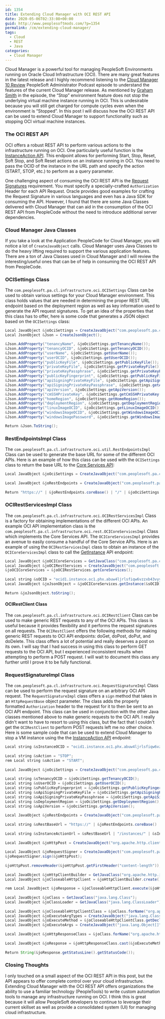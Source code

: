 ```yaml
---
id: 1354
title: Extending Cloud Manager with OCI REST API
date: 2020-05-06T02:33:08+00:00
guid: http://www.peoplesoftmods.com/?p=1354
permalink: /cm/extending-cloud-manager/
tags:
  - Cloud
  - REST
  - Java
categories:
  - Cloud Manager
---
```


Cloud Manager is a powerful tool for managing PeopleSoft Environments running on Oracle Cloud Infrastructure (OCI). There are many great features in the latest release and I highly recommend listening to the [Cloud Manager 10 Review]( https://psadmin.io/2020/01/31/222-cloud-manager-10-review/) PeopleSoft Administrator Podcast episode to understand the features of the current Cloud Manager release. As mentioned by [Graham Smith](https://i-like-trains.blogspot.com/) in the episode, the “Stop” environment feature does not stop the underlying virtual machine instance running in OCI. This is undesirable because you will still get charged for compute cycles even when the environment is “Stopped”. In this post I will discuss how the OCI REST API can be used to extend Cloud Manager to support functionality such as stopping OCI virtual machine instances.

### The OCI REST API

OCI offers a robust REST API to perform various actions to the infrastructure running on OCI. One particularly useful function is the [InstanceAction API](https://docs.cloud.oracle.com/en-us/iaas/api/#/en/iaas/20160918/Instance/InstanceAction). This endpoint allows for performing Start, Stop, Reset, Soft Stop, and Soft Reset actions on an instance running in OCI. You need to pass the OCID of the instance in the URL path and specify the action (START, STOP, etc.) to perform as a query parameter.

  

One challenging aspect of consuming the OCI REST API is the [Request Signatures](https://docs.cloud.oracle.com/en-us/iaas/Content/API/Concepts/signingrequests.htm) requirement. You must specify a specially-crafted `Authorization` Header for each API Request. Oracle provides good examples for crafting the Request Signature in various languages and even has a Java SDK for consuming the API. However, I found that there are some Java Classes delivered with Cloud Manager that can aid in the consumption of the OCI REST API from PeopleCode without the need to introduce additional server dependencies.

### Cloud Manager Java Classes

If you take a look at the Application PeopleCode for Cloud Manager, you will notice a lot of `CreateJavaObject` calls. Cloud Manager uses Java Classes to do the heavy lifting required to support the various application features. There are a ton of Java Classes used in Cloud Manager and I will review the interesting/useful ones that can be of help in consuming the OCI REST API from PeopleCode.

### OCISettings Class

The `com.peoplesoft.pa.cl.infrastructure.oci.OCISettings` Class can be used to obtain various settings for your Cloud Manager environment.  This class holds values that are needed in determining the proper REST URL endpoint based on the deployment region as well as key information used to generate the API request signatures.  To get an idea of the properties that this class has to offer, here is some code that generates a JSON object based on the `OCISettings` class:
```java
Local JavaObject &joOciSettings = CreateJavaObject("com.peoplesoft.pa.cl.infrastructure.oci.OCISettings");
Local JsonObject &Json = CreateJsonObject();

&Json.AddProperty("tenancyName", &joOciSettings.getTenancyName());
&Json.AddProperty("tenancyOCID", &joOciSettings.getTenancyOCID());
&Json.AddProperty("userName", &joOciSettings.getUserName());
&Json.AddProperty("userOCID", &joOciSettings.getUserOCID());
&Json.AddProperty("publicKeyFile", &joOciSettings.getPublicKeyFile());
&Json.AddProperty("privateKeyFile", &joOciSettings.getPrivateKeyFile());
&Json.AddProperty("privateKeyPassphrase", &joOciSettings.getPrivateKeyPassphrase());
&Json.AddProperty("publicKeyFingerprint", &joOciSettings.getPublicKeyFingerprint());
&Json.AddProperty("apiSigningPrivateKeyFile", &joOciSettings.getApiSigningPrivateKeyFile());
&Json.AddProperty("apiSigningPrivateKeyPassphrase", &joOciSettings.getApiSigningPrivateKeyPassphrase());
&Json.AddProperty("apiVersion", &joOciSettings.getApiVersion());
&Json.AddProperty("cmSSHPrivateKey", &joOciSettings.getCmSSHPrivateKey());
&Json.AddProperty("homeRegion", &joOciSettings.getHomeRegion());
&Json.AddProperty("deploymentRegion", &joOciSettings.getDeploymentRegion());
&Json.AddProperty("linuxImageOCID", &joOciSettings.getLinuxImageOCID());
&Json.AddProperty("windowsImageOCID", &joOciSettings.getWindowsImageOCID());
&Json.AddProperty("windowsImagePassword", &joOciSettings.getWindowsImagePassword());

Return &Json.ToString();
```

### RestEndpointsImpl Class

The `com.peoplesoft.pa.cl.infrastructure.oci.util.RestEndpointsImpl` Class can be used to generate the base URL for some of the different OCI APIs.  Here is an example of how this class can be used with the `OCISettings` class to return the base URL to the [Core Services API](https://docs.cloud.oracle.com/en-us/iaas/api/#/en/iaas/20160918/):
```java
Local JavaObject &joOciSettings = CreateJavaObject("com.peoplesoft.pa.cl.infrastructure.oci.OCISettings");
   
Local JavaObject &joRestEndpoints = CreateJavaObject("com.peoplesoft.pa.cl.infrastructure.oci.util.RestEndpointsImpl", &joOciSettings.getDeploymentRegion());
   
Return "https://" | &joRestEndpoints.coreBase() | "/" | &joOciSettings.getApiVersion();
```

### OCIRestServicesImpl Class

The `com.peoplesoft.pa.cl.infrastructure.oci.OCIRestServicesImpl` Class is a factory for obtaining implementations of the different OCI APIs.  An example OCI API implementation class is the `com.peoplesoft.pa.cl.infrastructure.oci.rest.OCICoreServicesImpl` Class which implements the Core Services API.  The `OCICoreServicesImpl` provides an avenue to easily consume a handful of the Core Service APIs.  Here is an example of using the `OCIRestServicesImpl` class to obtain an instance of the `OCICoreServicesImpl` class to call the [GetInstance](https://docs.cloud.oracle.com/en-us/iaas/api/#/en/iaas/20160918/Instance/GetInstance) API endpoint:
```java
Local JavaObject &joOCICoreServices = GetJavaClass("com.peoplesoft.pa.cl.infrastructure.oci.rest.OCICoreServicesImpl");
Local JavaObject &joOCIRestServices = CreateJavaObject("com.peoplesoft.pa.cl.infrastructure.oci.OCIRestServicesImpl");
&joOCICoreServices = &joOCIRestServices.getCoreServices();
   
Local string &sOCID = "ocid1.instance.oc1.phx.abuw4ljrlsfiqw6vzzxb43vyypt4pkodawglp3wqxjqofakrwvou52gb6s5a";
Local JavaObject &joJsonObject = &joOCICoreServices.getInstance(&sOCID);
   
Return &joJsonObject.toString();
```

#### OCIRestClient Class

The `com.peoplesoft.pa.cl.infrastructure.oci.OCIRestClient` Class can be used to make generic REST requests to any of the OCI APIs.  This class is useful because it provides flexibility and it performs the request signatures on all requests.  The `OCIRestClient` offers the following methods for making generic REST requests to OCI API endpoints: doGet, doPost, doPut, and doDelete.  This class offers a lot of potential and really deserves a post on its own.  I will say that I had success in using this class to perform GET requests to the OCI API, but I experienced inconsistent results when attempting to perform a POST request.  I will wait to document this class any further until I prove it to be fully functional.

### RequestSignatureImpl Class

The `com.peoplesoft.pa.cl.infrastructure.oci.RequestSignatureImpl` Class can be used to perform the request signature on an arbitrary OCI API request.  The `RequestSignatureImpl` class offers a `sign` method that takes in an `HttpRequestBase` object parameter.  The class adds the properly formatted `Authorization` header to the request for it to then be sent to an OCI API endpoint.  This class can be used in conjunction with the other Java classes mentioned above to make generic requests to the OCI API.  I really didn't want to have to resort to using this class, but the fact that I couldn't get the `OCIRestClient` to perform POST requests left me no other choice.  Here is some sample code that can be used to extend Cloud Manager to stop a VM instance using the the [InstanceAction API](https://docs.cloud.oracle.com/en-us/iaas/api/#/en/iaas/20160918/Instance/InstanceAction) endpoint:
```java
Local string &sInstanceOCID = "ocid1.instance.oc1.phx.abuw4ljrlsfiqw6vzzxb43vyypt4pkodawglp3wqxjqofakrwvou52gb6s5a";
   
Local string &sAction = "STOP";
rem Local string &sAction = "START";
   
Local JavaObject &joOciSettings = CreateJavaObject("com.peoplesoft.pa.cl.infrastructure.oci.OCISettings");
   
Local string &sTenancyOCID = &joOciSettings.getTenancyOCID();
Local string &sUserOCID = &joOciSettings.getUserOCID();
Local string &sPublicKeyFingerprint = &joOciSettings.getPublicKeyFingerprint();
Local string &sApiSigningPrivateKeyFile = &joOciSettings.getApiSigningPrivateKeyFile();
Local string &sApiSigningPrivateKeyPassphrase = &joOciSettings.getApiSigningPrivateKeyPassphrase();
Local string &sDeploymentRegion = &joOciSettings.getDeploymentRegion();
Local string &sApiVersion = &joOciSettings.getApiVersion();
   
Local JavaObject &joRestEndpoints = CreateJavaObject("com.peoplesoft.pa.cl.infrastructure.oci.util.RestEndpointsImpl", &sDeploymentRegion);
   
Local string &sRestBaseUrl = "https://" | &joRestEndpoints.coreBase() | "/" | &sApiVersion;
   
Local string &sInstanceActionUrl = &sRestBaseUrl | "/instances/" | &sInstanceOCID | "?action=" | &sAction;
   
Local JavaObject &joHttpPost = CreateJavaObject("org.apache.http.client.methods.HttpPost", &sInstanceActionUrl);
   
Local JavaObject &joRequestSigner = CreateJavaObject("com.peoplesoft.pa.cl.infrastructure.oci.RequestSignatureImpl", &sApiSigningPrivateKeyFile, &sApiSigningPrivateKeyPassphrase, &sTenancyOCID | "/" | &sUserOCID | "/" | &sPublicKeyFingerprint);
&joRequestSigner.sign(&joHttpPost);
   
&joHttpPost.removeHeader(&joHttpPost.getFirstHeader("content-length")); /* https://stackoverflow.com/questions/25182719 */
   
Local JavaObject &joHttpClientBuilder = GetJavaClass("org.apache.http.impl.client.HttpClientBuilder");
Local JavaObject &joCloseableHttpClient = &joHttpClientBuilder.create().useSystemProperties().build();
   
rem Local JavaObject &joResponse = &joCloseableHttpClient.execute(&joHttpPost); /* more than one overload matches */
   
Local JavaObject &joClass = GetJavaClass("java.lang.Class");
Local JavaObject &joClassLoader = GetJavaClass("java.lang.ClassLoader");
   
Local JavaObject &joCloseableHttpClientClass = &joClass.forName("org.apache.http.impl.client.CloseableHttpClient", False, &joClassLoader.getSystemClassLoader());
Local JavaObject &joExecuteArgTypes = CreateJavaObject("java.lang.Class[]", GetJavaClass("org.apache.http.client.methods.HttpUriRequest"));
Local JavaObject &joExecuteMethod = &joCloseableHttpClientClass.getDeclaredMethod("execute", &joExecuteArgTypes);
Local JavaObject &joExecuteArgs = CreateJavaObject("java.lang.Object[]", &joHttpPost);
   
Local JavaObject &joHttpResponseClass = &joClass.forName("org.apache.http.HttpResponse", False, &joClassLoader.getSystemClassLoader());
   
Local JavaObject &joResponse = &joHttpResponseClass.cast(&joExecuteMethod.invoke(&joCloseableHttpClient, &joExecuteArgs));
   
Return String(&joResponse.getStatusLine().getStatusCode());
```

### Closing Thoughts

I only touched on a small aspect of the OCI REST API in this post, but the API appears to offer complete control over your cloud infrastructure. Extending Cloud Manager with the OCI REST API offers organizations the ability to use a familiar technology (PeopleTools) to write custom automation tools to manage any infrastructure running on OCI. I think this is great because it will allow PeopleSoft developers to continue to leverage their current skillset as well as provide a consolidated system (UI) for managing cloud infrastructure.